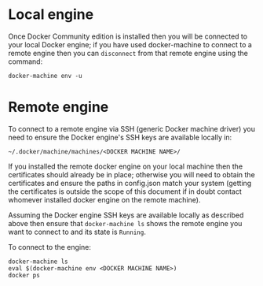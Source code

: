 # Local engine
Once Docker Community edition is installed then you will be connected to your local Docker engine; if you have used docker-machine to connect to a remote engine then you can `disconnect` from that remote engine using the command:

```
docker-machine env -u
```

# Remote engine
To connect to a remote engine via SSH (generic Docker machine driver) you need to ensure the Docker engine's SSH keys are available locally in:

`~/.docker/machine/machines/<DOCKER MACHINE NAME>/`

If you installed the remote docker engine on your local machine then the certificates should already be in place; otherwise you will need to obtain the certificates and ensure the paths in config.json match your system (getting the certificates is outside the scope of this document if in doubt contact whomever installed docker engine on the remote machine).

Assuming the Docker engine SSH keys are available locally as described above then ensure that `docker-machine ls` shows the remote engine you want to connect to and its state is `Running`.

To connect to the engine:

```
docker-machine ls
eval $(docker-machine env <DOCKER MACHINE NAME>)
docker ps
```